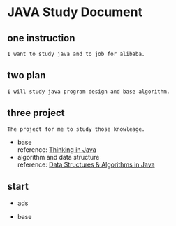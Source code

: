 # JAVA Study Document
## one instruction
`I want to study java and to job for alibaba.`

## two plan
`I will study java program design and base algorithm.`

## three project 
`The project for me to study those knowleage.`
- base  
reference: [Thinking in Java]()
- algorithm and data structure  
reference: [Data Structures & Algorithms in Java]()  
## start
- ads  

- base  



